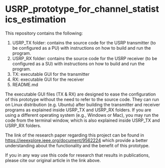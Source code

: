 # USRP_prototype_for_channel_statistics_estimation

This repository contains the following:

1) USRP_TX folder: contains the source code for the USRP transmitter (to be configured as a PU) with instructions on how to build and run the program.
2) USRP_RX folder: contains the source code for the USRP receiver (to be configured as a SU) with instructions on how to build and run the program.
3) TX: executable GUI for the transmitter
4) RX: executable GUI for the receiver
5) README.md

The executable GUI files (TX & RX) are designed to ease the configuration of this prototype without the need to refer to the source code. They can run on Linux distribution (e.g. Ubuntu) after building the transmitter and receiver programs as explained inside USRP_TX and USRP_RX folders. If you are using a different operating system (e.g., Windows or Mac), you may run the code from the terminal window, which is also explained inside USRP_TX and USRP_RX folders.

The link of the research paper regarding this project can be found in https://ieeexplore.ieee.org/document/9562224
which provide a better understanding about the functionality and the benefit of this prototype.

If you in any way use this code for research that results in publications, please cite our original article in the link above.

